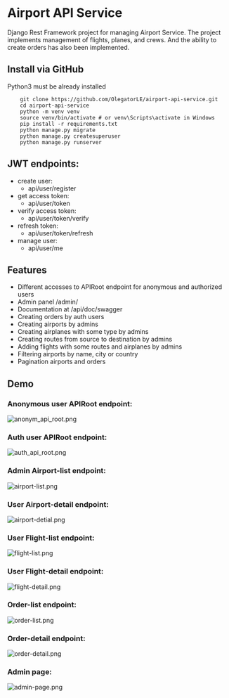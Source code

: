 # Airport API Service

Django Rest Framework project for managing Airport Service.
The project implements management of flights, planes, and crews. And the ability to create orders has also been implemented.

## Install via GitHub

Python3 must be already installed
```shell
    git clone https://github.com/OlegatorLE/airport-api-service.git
    cd airport-api-service
    python -m venv venv
    source venv/bin/activate # or venv\Scripts\activate in Windows
    pip install -r requirements.txt
    python manage.py migrate
    python manage.py createsuperuser
    python manage.py runserver
```

## JWT endpoints:
- create user:
  - api/user/register
- get access token:
  - api/user/token
- verify access token:
  - api/user/token/verify
- refresh token:
  - api/user/token/refresh
- manage user:
  - api/user/me

## Features

- Different accesses to APIRoot endpoint for anonymous and authorized users
- Admin panel /admin/
- Documentation at /api/doc/swagger
- Creating orders by auth users
- Creating airports by admins
- Creating airplanes with some type by admins
- Creating routes from source to destination by admins
- Adding flights with some routes and airplanes by admins
- Filtering airports by name, city or country
- Pagination airports and orders

## Demo
### Anonymous user APIRoot endpoint:

![anonym_api_root.png](https://github.com/OlegatorLE/airport-api-service/blob/develop/demo_images/anonym_api_root.png)

### Auth user APIRoot endpoint:

![auth_api_root.png](https://github.com/OlegatorLE/airport-api-service/blob/develop/demo_images/auth_api_root.png)

### Admin Airport-list endpoint:
![airport-list.png](https://github.com/OlegatorLE/airport-api-service/blob/develop/demo_images/airport-list.png)
### User Airport-detail endpoint:
![airport-detial.png](https://github.com/OlegatorLE/airport-api-service/blob/develop/demo_images/airport-detial.png)
### User Flight-list endpoint:
![flight-list.png](https://github.com/OlegatorLE/airport-api-service/blob/develop/demo_images/flight-list.png)
### User Flight-detail endpoint:
![flight-detail.png](https://github.com/OlegatorLE/airport-api-service/blob/develop/demo_images/flight-detail.png)
### Order-list endpoint:
![order-list.png](https://github.com/OlegatorLE/airport-api-service/blob/develop/demo_images/order-list.png)
### Order-detail endpoint:
![order-detail.png](https://github.com/OlegatorLE/airport-api-service/blob/develop/demo_images/order-detail.png)
### Admin page:
![admin-page.png](https://github.com/OlegatorLE/airport-api-service/blob/develop/demo_images/admin-page.png)
